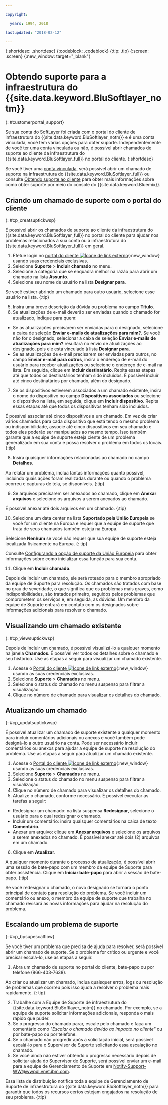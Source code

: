 ```yaml
---

copyright:

  years: 1994, 2018

lastupdated: "2018-02-12"

---
```


{:shortdesc: .shortdesc}
{:codeblock: .codeblock}
{:tip: .tip}
{:screen: .screen}
{:new_window: target="_blank"}


# Obtendo suporte para a infraestrutura do {{site.data.keyword.BluSoftlayer_notm}}
{: #customerportal_support}

Se sua conta do SoftLayer foi criada com o portal do cliente de infraestrutura do {{site.data.keyword.BluSoftlayer_notm}} e é uma conta vinculada, você tem várias opções para obter suporte. Independentemente de você ter uma conta vinculada ou não, é possível abrir chamados de suporte ao cliente da infraestrutura do {{site.data.keyword.BluSoftlayer_full}} no portal do cliente.
{:shortdesc}

Se você tiver uma [conta vinculada](/docs/account/softlayerlink.html#link_user_accounts), será possível abrir um chamado de suporte na infraestrutura do {{site.data.keyword.BluSoftlayer_full}} ou consulte [Obtendo suporte ao cliente](/docs/get-support/howtogetsupport.html) para obter mais informações sobre como obter suporte por meio do console do {{site.data.keyword.Bluemix}}.

## Criando um chamado de suporte com o portal do cliente
{: #cp_creatsuptickwsp}

É possível abrir os chamados de suporte ao cliente da infraestrutura do {{site.data.keyword.BluSoftlayer_full}} no portal do cliente para ajudar nos problemas relacionados à sua conta ou à infraestrutura do {{site.data.keyword.BluSoftlayer_full}} em geral.

1. Efetue login no [portal do cliente ![Ícone de link externo](../icons/launch-glyph.svg)](https://control.softlayer.com/){:new_window} usando suas credenciais exclusivas.
2. Selecione **Suporte** > **Incluir chamado** no menu.
3. Selecione a categoria que se enquadra melhor na razão para abrir um chamado na lista **Assunto**.
4. Selecione seu nome de usuário na lista **Designar para**.<br/>

  Se você estiver abrindo um chamado para outro usuário, selecione esse usuário na lista.
  {:tip}

5. Insira uma breve descrição da dúvida ou problema no campo **Título**.
6. Se atualizações de e-mail deverão ser enviadas quando o chamado for atualizado, indique para quem:
  * Se as atualizações precisarem ser enviadas para o designado, selecione a caixa de seleção **Enviar e-mails de atualizações para mim?**. Se você não for o designado, selecionar a caixa de seleção **Enviar e-mails de atualizações para mim?** resultará no envio de atualizações ao designado, pois ele está vinculado à lista **Designar para**.
  * Se as atualizações de e-mail precisarem ser enviadas para outros, no campo **Enviar e-mail para outros**, insira o endereço de e-mail do usuário para receber atualizações ou selecione o endereço de e-mail na lista. Em seguida, clique em **Incluir destinatário**. Repita essas etapas até que todos os destinatários tenham sido incluídos. É possível incluir até cinco destinatários por chamado, além do designado.
7. Se os dispositivos estiverem associados a um chamado existente, insira o nome do dispositivo no campo **Dispositivos associados** ou selecione o dispositivo na lista, em seguida, clique em **Incluir dispositivo**. Repita essas etapas até que todos os dispositivos tenham sido incluídos.

  É possível associar até cinco dispositivos a um chamado. Em vez de criar vários chamados para cada dispositivo que está tendo o mesmo problema ou indisponibilidade, associe até cinco dispositivos em seu chamado e todos eles poderão ser manipulados ao mesmo tempo. Isso também garante que a equipe de suporte esteja ciente de um problema generalizado em sua conta e possa resolver o problema em todos os locais.
  {:tip}

8. Insira quaisquer informações relacionadas ao chamado no campo **Detalhes**.

  Ao relatar um problema, inclua tantas informações quanto possível, incluindo quais ações foram realizadas durante ou quando o problema ocorreu e capturas de tela, se disponíveis.
  {:tip}

9. Se arquivos precisarem ser anexados ao chamado, clique em **Anexar arquivos** e selecione os arquivos a serem anexados ao chamado.

  É possível anexar até dois arquivos em um chamado.
  {:tip}

10. Selecione um data center na lista **Suportado pela União Europeia** se você for um cliente na Europa e requer que a equipe de suporte que trata de seus chamados também esteja na Europa.

  Selecione **Nenhum** se você não requer que sua equipe de suporte esteja localizada fisicamente na Europa.
  {: tip}

  Consulte [Configurando a opção de suporte da União Europeia](/docs/customer-portal/cpmanuserprof.html#cp_seteusupported) para obter informações sobre como inicializar essa função para sua conta.

11. Clique em **Incluir chamado**.

Depois de incluir um chamado, ele será roteado para o membro apropriado da equipe de Suporte para resolução. Os chamados são tratados com base no grau de severidade, o que significa que os problemas mais graves, como indisponibilidades, são tratados primeiro, seguidos pelos problemas que comprometem os serviços e, em seguida, as dúvidas. Um membro da equipe de Suporte entrará em contato com os designados sobre informações adicionais para resolver o chamado.

## Visualizando um chamado existente
{: #cp_viewsuptickwsp}

Depois de incluir um chamado, é possível visualizá-lo a qualquer momento na janela **Chamados**. É possível ver todos os detalhes sobre o chamado e seu histórico. Use as etapas a seguir para visualizar um chamado existente.

1. Acesse o [Portal do cliente ![Ícone de link externo](../icons/launch-glyph.svg)](https://control.softlayer.com/){:new_window} usando as suas credenciais exclusivas.
2. Selecione **Suporte** > **Chamados** no menu.
3. Selecione o status do chamado no menu suspenso para filtrar a visualização.
4. Clique no número de chamado para visualizar os detalhes do chamado.

## Atualizando um chamado
{: #cp_updatsuptickwsp}

É possível atualizar um chamado de suporte existente a qualquer momento para incluir comentários adicionais ou anexos e você também pode designá-lo a outro usuário na conta. Pode ser necessário incluir comentários ou anexos para ajudar a equipe de suporte na resolução do problema. Use as etapas a seguir para atualizar um chamado existente.

1. Acesse o [Portal do cliente ![Ícone de link externo](../icons/launch-glyph.svg)](https://control.softlayer.com/){:new_window} usando as suas credenciais exclusivas.
2. Selecione **Suporte** > **Chamados** no menu.
3. Selecione o status do chamado no menu suspenso para filtrar a visualização.
4. Clique no número de chamado para visualizar os detalhes do chamado.
5. Atualize o chamado, conforme necessário. É possível executar as tarefas a seguir:
  * Redesignar um chamado: na lista suspensa **Redesignar**, selecione o usuário para o qual redesignar o chamado.   
  * Incluir um comentário: insira quaisquer comentários na caixa de texto **Comentário**.
  * Anexar um arquivo: clique em **Anexar arquivos** e selecione os arquivos a serem anexados no chamado. É possível anexar até dois (2) arquivos em um chamado.
6. Clique em **Atualizar**.

  A qualquer momento durante o processo de atualização, é possível abrir uma sessão de bate-papo com um membro da equipe de Suporte para obter assistência. Clique em **Iniciar bate-papo** para abrir a sessão de bate-papo.
  {:tip}

Se você redesignar o chamado, o novo designado se tornará o ponto principal de contato para resolução do problema. Se você incluir um comentário ou anexo, o membro da equipe de suporte que trabalha no chamado revisará as novas informações para ajudar na resolução do problema.

## Escalando um problema de suporte
{: #cp_bpsupescalflow}

Se você tiver um problema que precisa de ajuda para resolver, será possível abrir um chamado de suporte.  Se o problema for crítico ou urgente e você precisar escalá-lo, use as etapas a seguir.

1. Abra um chamado de suporte no portal do cliente, bate-papo ou por telefone (866-403-7638).

  Ao criar ou atualizar um chamado, inclua quaisquer erros, logs ou resolução de problemas que ocorreu pois isso ajuda a resolver o problema mais rapidamente.
  {: tip}

2. Trabalhe com a Equipe de Suporte de infraestrutura do {{site.data.keyword.BluSoftlayer_notm}} no chamado.  Por exemplo, se a equipe de suporte solicitar informações adicionais, responda o mais rápido que puder.
3. Se o progresso do chamado parar, escale pelo chamado e faça um comentário como *"Escalar o chamado devido ao impacto no cliente"* ou por bate-papo ou por telefone.
4. Se o chamado não progredir após a solicitação inicial, será possível escalá-lo para o Supervisor de Suporte solicitando essa escalação no chamado.
5. Se você ainda não estiver obtendo o progresso necessário depois de solicitar ajuda do Supervisor de Suporte, será possível enviar um e-mail para a equipe de Gerenciamento de Suporte em Notify-Support-WW@wwpdl.vnet.ibm.com.

Essa lista de distribuição notifica toda a equipe de Gerenciamento de Suporte de infraestrutura do {{site.data.keyword.BluSoftlayer_notm}} para garantir que todos os recursos certos estejam engajados na resolução de seu problema.
{:tip}
